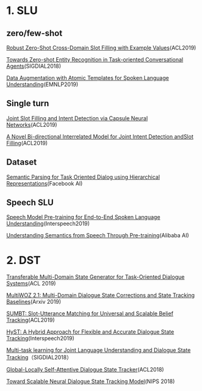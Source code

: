 # 1. SLU
## zero/few-shot
[Robust Zero-Shot Cross-Domain Slot Filling with Example Values](https://www.aclweb.org/anthology/P19-1547)(ACL2019)

[Towards Zero-shot Entity Recognition in Task-oriented Conversational Agents](https://www.aclweb.org/anthology/papers/W/W18/W18-5036/)(SIGDIAL2018)

[Data Augmentation with Atomic Templates for Spoken Language Understanding](https://arxiv.org/pdf/1908.10770.pdf)(EMNLP2019)


## Single turn
[Joint Slot Filling and Intent Detection via Capsule Neural Networks](https://www.aclweb.org/anthology/P19-1519)(ACL2019)

[A Novel Bi-directional Interrelated Model for Joint Intent Detection andSlot Filling](https://www.aclweb.org/anthology/P19-1544)(ACL2019)

## Dataset
[Semantic Parsing for Task Oriented Dialog using Hierarchical Representations](https://research.fb.com/publications/semantic-parsing-for-task-oriented-dialog-using-hierarchical-representations/)(Facebook AI)

## Speech SLU
[Speech Model Pre-training for End-to-End Spoken Language Understanding](https://arxiv.org/pdf/1904.03670.pdf)(Interspeech2019)

[Understanding Semantics from Speech Through Pre-training](https://arxiv.org/pdf/1909.10924.pdf)(Alibaba AI)

# 2. DST
[Transferable Multi-Domain State Generator for Task-Oriented Dialogue Systems](https://arxiv.org/pdf/1905.08743.pdf)(ACL 2019)

[MultiWOZ 2.1: Multi-Domain Dialogue State Corrections and State Tracking Baselines](https://arxiv.org/pdf/1907.01669.pdf)(Arxiv 2019)

[SUMBT: Slot-Utterance Matching for Universal and Scalable Belief Tracking](https://www.aclweb.org/anthology/P19-1546)(ACL2019)

[HyST: A Hybrid Approach for Flexible and Accurate Dialogue State Tracking](https://arxiv.org/pdf/1907.00883.pdf)(Interspeech2019)


[Multi-task learning for Joint Language Understanding and Dialogue State Tracking](https://www.aclweb.org/anthology/W18-5045)（SIGDIAL2018）

[Global-Locally Self-Attentive Dialogue State Tracker](https://arxiv.org/pdf/1805.09655.pdf)(ACL2018)

[Toward Scalable Neural Dialogue State Tracking Model](https://arxiv.org/pdf/1812.00899.pdf)(NIPS 2018)
